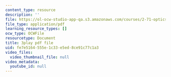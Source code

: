 ```yaml
---
content_type: resource
description: ''
file: https://ol-ocw-studio-app-qa.s3.amazonaws.com/courses/2-71-optics-spring-2009/fe7e5164555e1c33e5ed8ce91c77c1a3_ML5yVI18uaI.pdf
file_type: application/pdf
learning_resource_types: []
ocw_type: OCWFile
resourcetype: Document
title: 3play pdf file
uid: fe7e5164-555e-1c33-e5ed-8ce91c77c1a3
video_files:
  video_thumbnail_file: null
video_metadata:
  youtube_id: null
---
```

